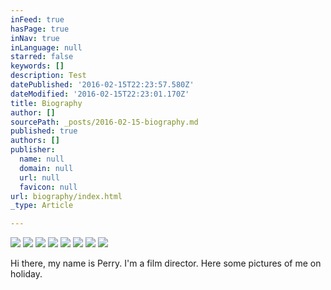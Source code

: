```yaml
---
inFeed: true
hasPage: true
inNav: true
inLanguage: null
starred: false
keywords: []
description: Test
datePublished: '2016-02-15T22:23:57.580Z'
dateModified: '2016-02-15T22:23:01.170Z'
title: Biography
author: []
sourcePath: _posts/2016-02-15-biography.md
published: true
authors: []
publisher:
  name: null
  domain: null
  url: null
  favicon: null
url: biography/index.html
_type: Article

---
```

![](https://s3-us-west-2.amazonaws.com/the-grid-img/p/8e3cf6cef185abcf16fd6f654180ebcc4d0a14e4.jpg)
![](https://the-grid-user-content.s3-us-west-2.amazonaws.com/b30755e7-3c6d-4ce8-a130-e1ce792d454e.JPG)
![](https://s3-us-west-2.amazonaws.com/the-grid-img/p/a8aff711c9134a814fd2f35beeb25822c14ad7fc.jpg)
![](https://the-grid-user-content.s3-us-west-2.amazonaws.com/1921bc0b-8a1f-4df4-8519-7695ac712352.JPG)
![](https://the-grid-user-content.s3-us-west-2.amazonaws.com/f7b05c3e-00af-474e-b03a-781ba5ea32be.JPG)
![](https://the-grid-user-content.s3-us-west-2.amazonaws.com/d0c6c37e-2670-48d1-9ecf-145e4ab08891.JPG)
![](https://the-grid-user-content.s3-us-west-2.amazonaws.com/12e1aac0-f39e-4f76-822b-178575457c29.JPG)
![](https://the-grid-user-content.s3-us-west-2.amazonaws.com/e191af96-386c-451b-bbd0-189ccfb8da7f.JPG)

Hi there, my name is Perry. I'm a film director. Here some pictures of me on holiday.